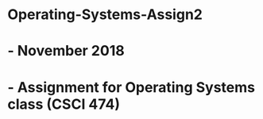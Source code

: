 # Operating-Systems-Assign2
# - November 2018
# - Assignment for Operating Systems class (CSCI 474)
